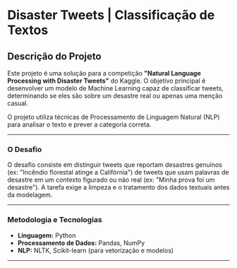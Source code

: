 # Disaster Tweets | Classificação de Textos

## Descrição do Projeto

Este projeto é uma solução para a competição **"Natural Language Processing with Disaster Tweets"** do Kaggle. O objetivo principal é desenvolver um modelo de Machine Learning capaz de classificar tweets, determinando se eles são sobre um desastre real ou apenas uma menção casual.

O projeto utiliza técnicas de Processamento de Linguagem Natural (NLP) para analisar o texto e prever a categoria correta.

---

### O Desafio

O desafio consiste em distinguir tweets que reportam desastres genuínos (ex: "Incêndio florestal atinge a Califórnia") de tweets que usam palavras de desastre em um contexto figurado ou não real (ex: "Minha prova foi um desastre"). A tarefa exige a limpeza e o tratamento dos dados textuais antes da modelagem.

---

### Metodologia e Tecnologias

-   **Linguagem:** Python
-   **Processamento de Dados:** Pandas, NumPy
-   **NLP:** NLTK, Scikit-learn (para vetorização e modelos)

---
